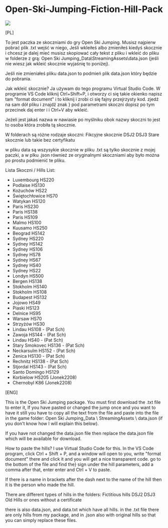 # Open-Ski-Jumping-Fiction-Hill-Pack

<img src="https://media.discordapp.net/attachments/573577168186114069/702169663991447692/Onion_Hills_Pack.png?width=1120&height=630">

[PL]

To jest paczka ze skoczniami do gry Open Ski Jumping.
Musisz najpierw pobrać plik .txt wejść w niego, Jeśli wkleiłeś albo zmieniłeś kiedyś skocznie i chcesz je dalej mieć musisz skopiować cały tekst z pliku i wkleić do pliku w folderze z grą: Open Ski Jumping_Data\StreamingAssets\data.json (jeśli nie wiesz jak wkleić skocznie wyjaśnię to poniżej).


Jeśli nie zmieniałeś pliku data.json to podmień plik data.json który będzie do pobrania.


Jak wkleić skocznie?
Ja używam do tego programu Virtual Studio Code.
W programie VS Code kliknij Ctrl+Shift+P, i otworzy ci się takie okienko napisz tam "format document" i to kliknij i zrobi ci się fajny przejrzysty kod.
zjedź na sam dół pliku i znajdź znak } pod parametrami skoczni dopisz po tym przecinek daj enter i i Ctrl+V aby wkleić.

Jeżeli jest jakaś nazwa w nawiasie po myślniku obok nazwy skoczni to jest to osoba która zrobiła tą skocznie.

W folderach są różne rodzaje skoczni:
Fikcyjne skocznie
DSJ2
DSJ3
Stare skocznie lub takie bez certyfikatu

w pliku data są wszysykie skocznie
w pliku .txt są tylko skocznie z mojej paczki, a w plku .json również ze oryginalnymi skoczniami aby było można po prostu podmienić te pliku.


Lista Skoczni / Hills List:
- Luxembourg HS220 
- Podlaise HS130 
- Kożuchów HS22 
- Świętochłowice HS70 
- Watykan HS120 
- Paris HS230 
- Paris HS138 
- Paris HS109 
- Malmo HS100 
- Kuusamo HS250 
- Beograd HS142 
- Sydney HS220 
- Sydney HS142 
- Sydney HS106 
- Sydney HS78 
- Sydney HS67 
- Sydney HS40 
- Sydney HS22 
- Londyn HS500 
- Bergen HS138 
- Stokholm HS140 
- Stokholm HS108 
- Budapest HS132 
- Jojowo HS49
- Piaski HS123 
- Delnice HS95 
- Warsaw HS70 
- Strzyżów HS30
- Lindau HS108 - (Pat Sch)
- Zawoja HS144 - (Pat Sch)
- Lindau HS40 - (Pat Sch)
- Stary Smokovec HS136 - (Pat Sch)
- Neckarsulm HS152 - (Pat Sch)
- Zenica HS130 - (Pat Sch)
- Rechnitz HS138 - (Pat Sch)
- Stjordal HS143 - (Pat Sch)
- Santo Domingo HS129
- Korbielow HS205 (Jonek2208)
- Chernobyl K86 (Jonek2208)

[ENG]


This is the Open Ski Jumping package.
You must first download the .txt file to enter it, If you have pasted or changed the jump once and you want to have it still you have to copy all the text from the file and paste into the file in the game folder: Open Ski Jumping_Data \ StreamingAssets \ data.json (if you don't know how I will explain this below).


If you have not changed the data.json file then replace the data.json file which will be available for download.


How to paste the hills?
I use Virtual Studio Code for this.
In the VS Code program, click Ctrl + Shift + P, and a window will open to you, write "format document" there and click it and you will get a nice transparent code.
go to the bottom of the file and find the} sign under the hill parameters, add a comma after that, enter enter and Ctrl + V to paste.

If there is a name in brackets after the dash next to the name of the hill then it is the person who made the hill.

There are different types of hills in the folders:
Fictitious hills
DSJ2
DSJ3
Old Hills or ones without a certificate


there is also data.json, and data.txt which have all hills.
in the .txt file there are only hills from my package, and in .json also with original hills so that you can simply replace these files.


